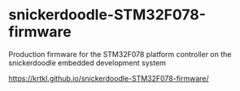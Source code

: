 # snickerdoodle-STM32F078-firmware
Production firmware for the STM32F078 platform controller on the snickerdoodle embedded development system 

https://krtkl.github.io/snickerdoodle-STM32F078-firmware/
